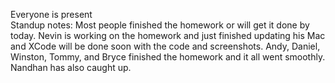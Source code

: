 Everyone is present  
Standup notes: Most people finished the homework or will get it done by today. Nevin is working on the homework and just finished updating his Mac and XCode will be done soon with the code and screenshots. Andy, Daniel, Winston, Tommy, and Bryce finished the homework and it all went smoothly. Nandhan has also caught up.

